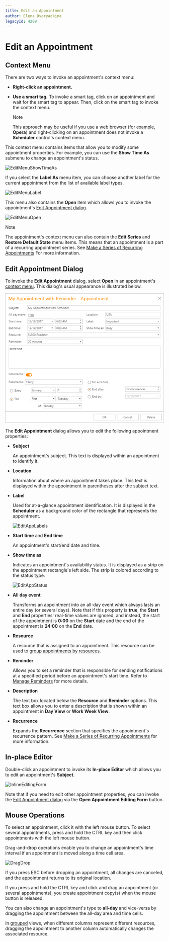 ```yaml
---
title: Edit an Appointment
author: Elena Dvoryadkina
legacyId: 4209
---
```

# Edit an Appointment
## <a name="contextmenu"/>Context Menu
There are two ways to invoke an appointment's context menu:
* **Right-click an appointment.**
* **Use a smart tag.** To invoke a smart tag, click on an appointment and wait for the smart tag to appear. Then, click on the smart tag to invoke the context menu.
	
	> [!NOTE]
	> This approach may be useful if you use a web browser (for example, **Opera**) and right-clicking on an appointment does not invoke a **Scheduler** control's context menu.

This context menu contains items that allow you to modify some appointment properties. For example, you can use the **Show Time As** submenu to change an appointment's status.

![EditMenuShowTimeAs](../../../images/img8234.png)

If you select the **Label As** menu item, you can choose another label for the current appointment from the list of available label types.

![EditMenuLabel](../../../images/img8235.png)

This menu also contains the **Open** item which allows you to invoke the appointment's [Edit Appointment dialog](#editappointmentdialog).

![EditMenuOpen](../../../images/img8233.png)

> [!NOTE]
> The appointment's context menu can also contain the **Edit Series** and **Restore Default State** menu items. This means that an appointment is a part of a recurring appointment series. See [Make a Series of Recurring Appointments](make-a-series-of-recurring-appointments.md) For more information.

## <a name="editappointmentdialog"/>Edit Appointment Dialog
To invoke the **Edit Appointment** dialog, select **Open** in an appointment's [context menu](#contextmenu). This dialog's usual appearance is illustrated below.

![EditForm](../../../images/app-reminders.png)

The **Edit Appointment** dialog allows you to edit the following appointment properties:
* **Subject**
	
	An appointment's subject. This text is displayed within an appointment to identify it.
* **Location**
	
	Information about where an appointment takes place. This text is displayed within the appointment in parentheses after the subject text.
* **Label**
	
	Used for at-a-glance appointment identification. It is displayed in the **Scheduler** as a background color of the rectangle that represents the appointment.
	
	![EditAppLabels](../../../images/img12069.png)
* **Start time** and **End time**
	
	An appointment's start/end date and time.
* **Show time as**
	
	Indicates an appointment's availability status. It is displayed as a strip on the appointment rectangle's left side. The strip is colored according to the status type.
	
	![EditAppStatus](../../../images/img12070.png)
* **All day event**
	
	Transforms an appointment into an all-day event which always lasts an entire day (or several days). Note that if this property is **true**, the **Start** and **End** properties' real-time values are ignored, and instead, the start of the appointment is **0:00** on the **Start** date and the end of the appointment is **24:00** on the **End** date.
* **Resource**
	
	A resource that is assigned to an appointment. This resource can be used to [group appointments by resources](../layout-customization/scheduler-grouping.md).
* **Reminder**
	
	Allows you to set a reminder that is responsible for sending notifications at a specified period before an appointment's start time. Refer to [Manage Reminders](manage-reminders.md) for more details.
* **Description**
	
	The text box located below the **Resource** and **Reminder** options. This text box allows you to enter a description that is shown within an appointment in **Day View** or **Work Week View**.
* **Recurrence**
	
	Expands the **Recurrence** section that specifies the appointment's recurrence pattern. See [Make a Series of Recurring Appointments](make-a-series-of-recurring-appointments.md) for more information.

## In-place Editor
Double-click an appointment to invoke its **In-place Editor** which allows you to edit an appointment's **Subject**.

![InlineEditingForm](../../../images/img8237.png)

Note that if you need to edit other appointment properties, you can invoke the [Edit Appointment dialog](#editappointmentdialog) via the **Open Appointment Editing Form** button.

## Mouse Operations
To select an appointment, click it with the left mouse button. To select several appointments, press and hold the CTRL key and then click appointments with the left mouse button.

Drag-and-drop operations enable you to change an appointment's time interval if an appointment is moved along a time cell area.

![DragDrop](../../../images/img8239.png)

If you press ESC before dropping an appointment, all changes are canceled, and the appointment returns to its original location.

If you press and hold the CTRL key and click and drag an appointment (or several appointments), you create appointment copy(s) when the mouse button is released.

You can also change an appointment's type to **all-day** and vice-versa by dragging the appointment between the all-day area and time cells.

In [grouped](../layout-customization/scheduler-grouping.md) views, when different columns represent different resources, dragging the appointment to another column automatically changes the associated resource.
